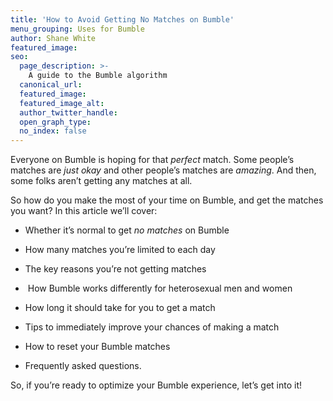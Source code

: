 ```yaml
---
title: 'How to Avoid Getting No Matches on Bumble'
menu_grouping: Uses for Bumble
author: Shane White
featured_image:
seo:
  page_description: >-
    A guide to the Bumble algorithm
  canonical_url:
  featured_image:
  featured_image_alt:
  author_twitter_handle:
  open_graph_type:
  no_index: false
---
```


<p>Everyone on Bumble is hoping for that <em>perfect </em>match. Some people&rsquo;s matches are <em>just okay</em> and other people&rsquo;s matches are <em>amazing</em>. And then, some folks aren&rsquo;t getting any matches at all.</p>
<p></p>
<p>So how do you make the most of your time on Bumble, and get the matches you want? In this article we&rsquo;ll cover:</p>
<p></p>
<ul>
<li>
<p>Whether it&rsquo;s normal to get <em>no matches</em> on Bumble</p>
</li>
<li>
<p>How many matches you&rsquo;re limited to each day</p>
</li>
<li>
<p>The key reasons you&rsquo;re not getting matches</p>
</li>
<li>
<p>&nbsp;How Bumble works differently for heterosexual men and women</p>
</li>
<li>
<p>How long it should<em> </em>take for you to get a match</p>
</li>
<li>
<p>Tips to immediately improve your chances of making a match</p>
</li>
<li>
<p>How to reset your Bumble matches</p>
</li>
<li>
<p>Frequently asked questions.</p>
</li>
</ul>
<p></p>
<p>So, if you&rsquo;re ready to optimize your Bumble experience, let&rsquo;s get into it!</p>
